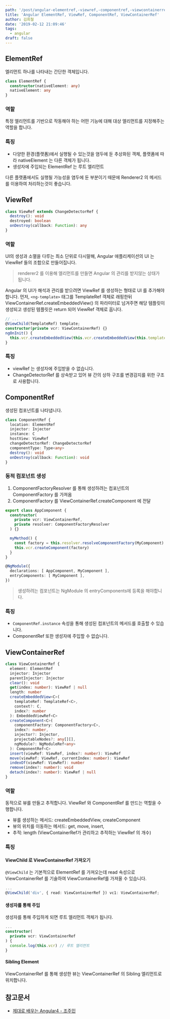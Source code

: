 ```yaml
---
path: '/post/angular-elementref,-viewref,-componentref,-viewcontainerref'
title: 'Angular ElementRef, ViewRef, ComponentRef, ViewContainerRef'
author: 김희철
date: '2019-02-12 21:09:46'
tags:
  - angular
draft: false
---
```


## ElementRef

엘리먼트 하나를 나타내는 간단한 객체입니다.

```ts
class ElementRef {
  constructor(nativeElement: any)
  nativeElement: any
}
```

### 역할

특정 엘리먼트를 기반으로 작동해야 하는 어떤 기능에 대해 대상 엘리먼트를 지정해주는 역할을 합니다.

### 특징

- 다양한 환경(플랫폼)에서 실행될 수 있는것을 염두에 둔 추상화된 객체, 플랫폼에 따라 nativeElement 는 다른 객체가 됩니다.
- 생성자에 주입되는 ElementRef 는 루트 엘리먼트

다른 플랫폼에서도 실행될 가능성을 염두에 둔 부분이기 때문에 Renderer2 의 메서드를 이용하여 처리하는것이 좋습니다.

## ViewRef

```ts
class ViewRef extends ChangeDetectorRef {
  destroy(): void
  destroyed: boolean
  onDestroy(callback: Function): any
}
```

### 역할

UI의 생성과 소멸을 다루는 최소 단위로 다시말해, Angular 애플리케이션의 UI 는 ViewRef 들의 조합으로 만들어집니다.

> renderer2 를 이용해 엘리먼트를 만들면 Angular 의 관리를 받지않는 상태가 됩니다.

Angular 의 UI가 해석과 관리를 받으려면 ViewRef 를 생성하는 형태로 UI 를 추가해야합니다. 먼저, `<ng-template>` 태그를 TemplateRef 객체로 래핑한뒤 ViewContainerRef.createEmbeddedView() 의 파라미터로 넘겨주면 해당 템플릿이 생성되고 생성된 템플릿은 return 되어 ViewRef 객체로 옵니다.

```ts
// ...
@ViewChild(TemplateRef) template;
constructor(private vcr: ViewContainerRef) {}
ngOnInit() {
  this.vcr.createEmbeddedView(this.vcr.createEmbeddedView(this.template));
}
```

### 특징

- viewRef 는 생성자에 주입받을 수 없습니다.
- ChangeDetectorRef 를 상속받고 있어 뷰 간의 상하 구조를 변경감지를 위한 구조로 사용합니다.

## ComponentRef

생성된 컴포넌트를 나타냅니다.

```ts
class ComponentRef {
  location: ElementRef
  injector: Injector
  instance: C
  hostView: ViewRef
  changeDetectorRef: ChangeDetectorRef
  componentType: Type<any>
  destroy(): void
  onDestroy(callback: Function): void
}
```

### 동적 컴포넌트 생성

1. ComponentFactoryResolver 를 통해 생성하려는 컴포넌트의 ComponentFactory 를 가져옴
2. ComponentFactory 를 ViewContainerRef.createComponent 에 전달

```ts
export class AppComponent {
  constructor(
    private vcr: ViewContainerRef,
    private resolver: ComponentFactoryResolver
  ) {}

  myMethod() {
    const factory = this.resolver.resolveComponentFactory(MyComponent)
    this.vcr.createComponent(factory)
  }
}
```

```ts
@NgModule({
  declarations: [ AppComponent, MyComponent ],
  entryComponents: [ MyComponent ],
})
```

> 생성하려는 컴포넌트는 NgModule 의 entryComponents에 등록을 해야합니다.

### 특징

- `ComponentRef.instance` 속성을 통해 생성된 컴포넌트의 메서드를 호출할 수 있습니다.
- ComponentRef 또한 생성자에 주입할 수 없습니다.

## ViewContainerRef

```ts
class ViewContainerRef {
  element: ElementRef
  injector: Injector
  parentInjector: Injector
  clear(): void
  get(index: number): ViewRef | null
  length: number
  createEmbeddedView<C>(
    templateRef: TemplateRef<C>,
    context?: C,
    index?: number
  ): EmbeddedViewRef<C>
  createComponent<C>(
    componentFactory: ComponentFactory<C>,
    index?: number,
    injector?: Injector,
    projectableNodes?: any[][],
    ngModule?: NgModuleRef<any>
  ): ComponentRef<C>
  insert(viewRef: ViewRef, index?: number): ViewRef
  move(viewRef: ViewRef, currentIndex: number): ViewRef
  indexOf(viewRef: ViewRef): number
  remove(index?: number): void
  detach(index?: number): ViewRef | null
}
```

### 역할

동적으로 뷰를 만들고 추적합니다. ViewRef 와 ComponentRef 를 만드는 역할을 수행합니다.

- 뷰를 생성하는 메서드: createEmbeddedView, createComponent
- 뷰의 위치를 이동하는 메서드: get, move, insert,
- 추적: length (ViewContainerRef가 관리하고 추적하는 ViewRef 의 개수)

### 특징

#### ViewChild 로 ViewContainerRef 가져오기

`@ViewChild` 는 기본적으로 ElementRef 를 가져오는데 read 속성으로 ViewContainerRef 를 기술하여 ViewContainerRef를 가져올 수 있습니다.

```ts
...
@ViewChild('div', { read: ViewContainerRef }) vc1: ViewContainerRef;
```

#### 생성자를 통해 주입

생성자를 통해 주입하게 되면 루트 엘리먼트 객체가 됩니다.

```ts
...
constructor(
  private vcr: ViewContainerRef
) {
  console.log(this.vcr) // 루트 엘리먼트
}
```

#### Sibling Element

ViewContainerRef 를 통해 생성한 뷰는 ViewContainerRef 의 Sibling 엘리먼트로 위치합니다.

## 참고문서

- [제대로 배우는 Angular4 - 조주민](http://www.yes24.com/24/goods/42497045)
